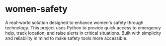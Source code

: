 # women-safety
A real-world solution designed to enhance women's safety through technology. This project uses Python to provide quick access to emergency help, track location, and raise alerts in critical situations. Built with simplicity and reliability in mind to make safety tools more accessible.
